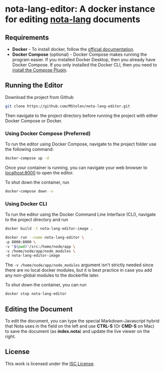 # nota-lang-editor: A docker instance for editing [nota-lang](https://nota-lang.org "nota-lang homepage") documents

## Requirements

* **Docker** - To install docker, follow the [official documentation](https://docs.docker.com/engine/install/ "Install Docker").
* **Docker Compose** (optional) - Docker Compose makes running the program easier. If you installed Docker Desktop, then you already have Docker Compose. If you only installed the Docker CLI, then you need to [install the Compose Plugin](https://docs.docker.com/compose/install/linux/ "Install Docker Compose Plugin").

## Running the Editor

Download the project from Github

```bash
git clone https://github.com/MStolen/nota-lang-editor.git
```

Then navigate to the project directory before running the project with either Docker Compose or Docker.

### Using Docker Compose (Preferred)

To run the editor using Docker Compose, navigate to the project folder use the following command:

```bash
docker-compose up -d
```

Once your container is running, you can navigate your web browser to [localhost:8000](http://localhost:8000) to open the editor.

To shut down the container, run

```bash
docker-compose down -v
```

### Using Docker CLI

To run the editor using the Docker Command Line Interface (CLI), navigate to the project directory and run

```bash
docker build -t nota-lang-editor-image .

docker run --name nota-lang-editor \
-p 8000:8000 \
-v "$(pwd)"/src:/home/node/app \
-v /home/node/app/node_modules \
-d nota-lang-editor-image
```

The `-v /home/node/app/node_modules` argument isn't strictly needed since there are no local docker modules, but it is best practice in case you add any non-global modules to the dockerfile later.

To shut down the container, you can run

```bash
docker stop nota-lang-editor
```

## Editing the Document

To edit the document, you can type the special Markdown-Javascript hybrid that Nota uses in the field on the left and use **CTRL-S** (Or **CMD-S** on Mac) to save the document (as **index.nota**) and update the live viewer on the right.

## License

This work is licensed under the [ISC License](LICENSE).
